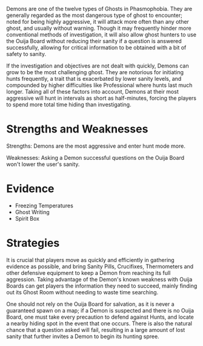 Demons are one of the twelve types of Ghosts in Phasmophobia. They are generally regarded as the most dangerous type of ghost to encounter; noted for being highly aggressive, it will attack more often than any other ghost, and usually without warning. Though it may frequently hinder more conventional methods of investigation, it will also allow ghost hunters to use the Ouija Board without reducing their sanity if a question is answered successfully, allowing for critical information to be obtained with a bit of safety to sanity.

If the investigation and objectives are not dealt with quickly, Demons can grow to be the most challenging ghost. They are notorious for initiating hunts frequently, a trait that is exacerbated by lower sanity levels, and compounded by higher difficulties like Professional where hunts last much longer. Taking all of these factors into account, Demons at their most aggressive will hunt in intervals as short as half-minutes, forcing the players to spend more total time hiding than investigating.

# Strengths and Weaknesses
Strengths: Demons are the most aggressive and enter hunt mode more.

Weaknesses: Asking a Demon successful questions on the Ouija Board won&apos;t lower the user&apos;s sanity.

# Evidence
- Freezing Temperatures
- Ghost Writing
- Spirit Box

# Strategies
It is crucial that players move as quickly and efficiently in gathering evidence as possible, and bring Sanity Pills, Crucifixes, Thermometers and other defensive equipment to keep a Demon from reaching its full aggression. Taking advantage of the Demon&apos;s known weakness with Ouija Boards can get players the information they need to succeed, mainly finding out its Ghost Room without needing to waste time searching.

One should not rely on the Ouija Board for salvation, as it is never a guaranteed spawn on a map; if a Demon is suspected and there is no Ouija Board, one must take every precaution to defend against Hunts, and locate a nearby hiding spot in the event that one occurs. There is also the natural chance that a question asked will fail, resulting in a large amount of lost sanity that further invites a Demon to begin its hunting spree.
